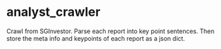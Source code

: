 # analyst_crawler

Crawl from SGInvestor. Parse each report into key point sentences. Then store the meta info and keypoints of each report as a json dict.
